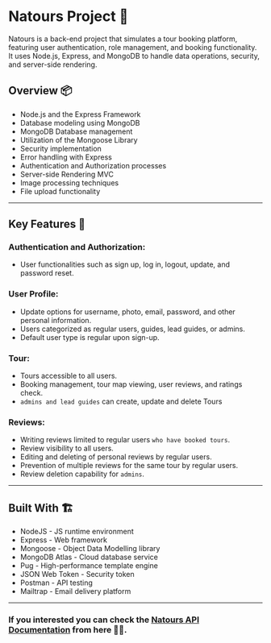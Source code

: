 # Natours Project 🚀

Natours is a back-end project that simulates a tour booking platform, featuring user authentication, role management, and booking functionality. It uses Node.js, Express, and MongoDB to handle data operations, security, and server-side rendering.

## Overview 📦

* Node.js and the Express Framework
* Database modeling using MongoDB
* MongoDB Database management
* Utilization of the Mongoose Library
* Security implementation
* Error handling with Express
* Authentication and Authorization processes
* Server-side Rendering MVC
* Image processing techniques
* File upload functionality

<hr>

## Key Features 📝

### Authentication and Authorization:

* User functionalities such as sign up, log in, logout, update, and password reset.

### User Profile:

* Update options for username, photo, email, password, and other personal information.
* Users categorized as regular users, guides, lead guides, or admins.
* Default user type is regular upon sign-up.

### Tour:

* Tours accessible to all users.
* Booking management, tour map viewing, user reviews, and ratings check.
* `admins and lead guides` can create, update and delete Tours

### Reviews:

* Writing reviews limited to regular users `who have booked tours`.
* Review visibility to all users.
* Editing and deleting of personal reviews by regular users.
* Prevention of multiple reviews for the same tour by regular users.
* Review deletion capability for `admins`.

<hr>

## Built With 🏗️

* NodeJS - JS runtime environment
* Express - Web framework
* Mongoose - Object Data Modelling library
* MongoDB Atlas - Cloud database service
* Pug - High-performance template engine
* JSON Web Token - Security token
* Postman - API testing
* Mailtrap - Email delivery platform

<hr>

### If you interested you can check the [Natours API Documentation](https://natours-api-production-22be.up.railway.app/api-docs/) from here 📝💥.